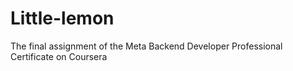 # Little-lemon
The final assignment of the Meta Backend Developer Professional Certificate on Coursera
